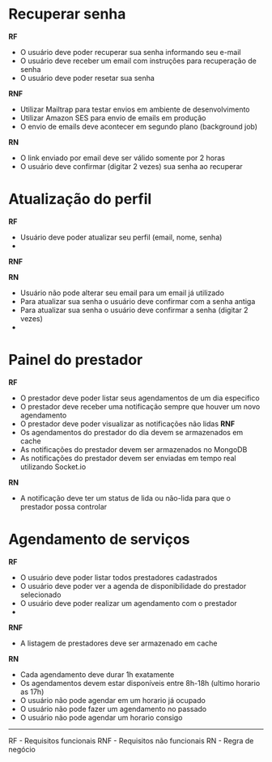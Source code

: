# Recuperar senha

**RF**

- O usuário deve poder recuperar sua senha informando seu e-mail
- O usuário deve receber um email com instruções para recuperação de senha
- O usuário deve poder resetar sua senha

**RNF**
- Utilizar Mailtrap para testar envios em ambiente de desenvolvimento
- Utilizar Amazon SES para envio de emails em produção
- O envio de emails deve acontecer em segundo plano (background job)

**RN**
- O link enviado por email deve  ser válido somente por 2 horas
- O usuário deve confirmar (digitar 2 vezes) sua senha ao recuperar

# Atualização do perfil

**RF**
- Usuário deve poder atualizar seu perfil (email, nome, senha)
-
**RNF**

**RN**
- Usuário não pode alterar seu email para um email já utilizado
- Para atualizar sua senha o usuário deve confirmar com a senha antiga
- Para atualizar sua senha o usuário deve confirmar a senha (digitar 2 vezes)
-

# Painel do prestador

**RF**
- O prestador deve poder listar seus agendamentos de um dia especifico
- O prestador deve receber uma notificação sempre que houver um novo agendamento
- O prestador deve poder visualizar as notificações não lidas
**RNF**
- Os agendamentos do prestador do dia devem se armazenados em cache
- As notificações do prestador devem ser armazenados no MongoDB
- As notificações do prestador devem ser enviadas em tempo real utilizando Socket.io

**RN**
- A notificação deve ter um status de lida ou não-lida para que o prestador possa controlar

# Agendamento de serviços

**RF**
- O usuário deve poder listar todos prestadores cadastrados
- O usuário deve poder ver a agenda de disponibilidade do prestador selecionado
- O usuário deve poder realizar um agendamento com o prestador
-
**RNF**
- A listagem de prestadores deve ser armazenado em cache

**RN**
- Cada agendamento deve durar 1h exatamente
- Os agendamentos devem estar disponíveis entre 8h-18h (ultimo horario as 17h)
- O usuário não pode agendar em um horario já ocupado
- O usuário não pode fazer um agendamento no passado
- O usuário não pode agendar um horario consigo


-----
RF - Requisitos funcionais
RNF - Requisitos não funcionais
RN - Regra de negócio
